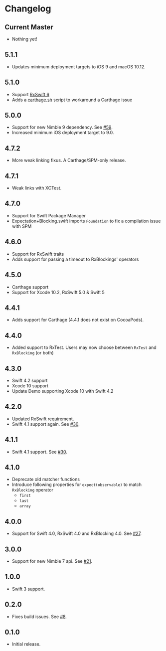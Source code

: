 # Changelog

## Current Master

- Nothing yet!

## 5.1.1

- Updates minimum deployment targets to iOS 9 and macOS 10.12.

## 5.1.0

- Support [RxSwift 6](https://dev.to/freak4pc/what-s-new-in-rxswift-6-2nog)
- Adds a [carthage.sh](https://github.com/Carthage/Carthage/issues/3019#issuecomment-665136323) script to workaround a Carthage issue

## 5.0.0

- Support for new Nimble 9 dependency. See [#59](https://github.com/RxSwiftCommunity/RxNimble/pull/59).
- Increased minimum iOS deployment target to 9.0.

## 4.7.2

- More weak linking fixus. A Carthage/SPM-only release. 

## 4.7.1

- Weak links with XCTest.

## 4.7.0

- Support for Swift Package Manager
- Expectation+Blocking.swift imports `Foundation` to fix a compilation issue with SPM

## 4.6.0

- Support for RxSwift traits
- Adds support for passing a timeout to RxBlockings' operators

## 4.5.0

- Carthage support
- Support for Xcode 10.2, RxSwift 5.0 & Swift 5

## 4.4.1

- Adds support for Carthage (4.4.1 does not exist on CocoaPods).

## 4.4.0

- Added support to RxTest. Users may now choose between `RxTest` and `RxBlocking` (or both)

## 4.3.0

- Swift 4.2 support
- Xcode 10 support
- Update Demo supporting Xcode 10 with Swift 4.2

## 4.2.0

- Updated RxSwift requirement.
- Swift 4.1 support again. See [#30](https://github.com/RxSwiftCommunity/RxNimble/pull/31).

## 4.1.1

- Swift 4.1 support. See [#30](https://github.com/RxSwiftCommunity/RxNimble/issues/30).

## 4.1.0

- Deprecate old matcher functions
- Introduce following properties for `expect(observable)` to match `RxBlocking` operator
  - `first`
  - `last`
  - `array`

## 4.0.0

- Support for Swift 4.0, RxSwift 4.0 and RxBlocking 4.0. See [#27](https://github.com/RxSwiftCommunity/RxNimble/pull/27).

## 3.0.0

- Support for new Nimble 7 api. See [#21](https://github.com/RxSwiftCommunity/RxNimble/pull/21).

## 1.0.0

- Swift 3 support.

## 0.2.0

- Fixes build issues. See [#8](https://github.com/RxSwiftCommunity/RxNimble/pull/8).

## 0.1.0

- Initial release.
